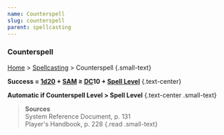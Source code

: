 ```yaml
---
name: Counterspell
slug: counterspell
parent: spellcasting
---
```

### Counterspell
[Home](dm-operations-center) > [Spellcasting](spellcasting) > Counterspell {.small-text}

**Success = [1d20](/roll/1d20) + [SAM](spellcasting-ability) ≥ [DC](difficulty-class)10 + [Spell Level](spell-levels-and-slots)** {.text-center}

**Automatic if Counterspell Level > Spell Level** {.text-center .small-text}

> **Sources** <br/>
> System Reference Document, p. 131<br/>
> Player's Handbook, p. 228
{.read .small-text}
